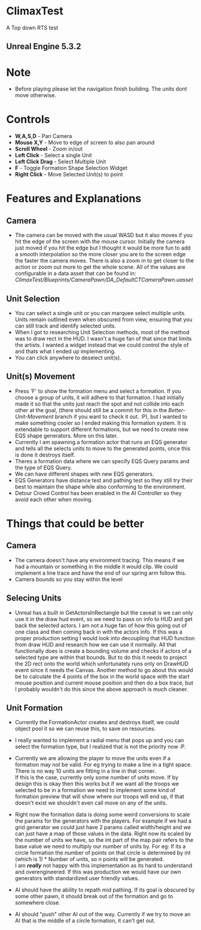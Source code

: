 # ClimaxTest
A Top down RTS test

## Unreal Engine 5.3.2

# Note
- Before playing please let the navigation finish building. The units dont move otherwise.

# Controls

- **W,A,S,D** - Pan Camera
- **Mouse X,Y** - Move to edge of screen to also pan around
- **Scroll Wheel** - Zoom in/out
- **Left Click** - Select a single Unit
- **Left Click Drag** - Select Multiple Unit
- **F** - Toggle Formation Shape Selection Widget
- **Right Click** - Move Selected Unit(s) to point


# Features and Explanations
## Camera
- The camera can be moved with the usual WASD but it also moves if you hit the edge of the screen with the mouse cursor. Initially the camera just moved if you hit the edge but I thought it would be more fun to add a smooth interpolation so the more closer you are to the screen edge the faster the camera moves. There is also a zoom in to get closer to the action or zoom out more to get the whole scene. All of the values are configurable in a data asset that can be found in: \
*ClimaxTest/Blueprints/CameraPawn/DA_DefaultCTCameraPawn.uasset*

## Unit Selection
- You can select a single unit or you can marquee select multiple units. Units remain outlined even when obscured from view, ensuring that you can still track and identify selected units.
- When I got to researching Unit Selection methods, most of the method was to draw rect in the HUD. I wasn't a huge fan of that since that limits the artists. I wanted a widget instead that we could control the style of and thats what I ended up implementing.
- You can click anywhere to deselect unit(s).

## Unit(s) Movement
- Press 'F' to show the formation menu and select a formation. If you choose a group of units, it will adhere to that formation. I had initially made it so that the units just reach the spot and not collide into each other at the goal, (there should still be a commit for this in the *Better-Unit-Movement* branch if you want to check it out. :P), but I wanted to make something cooler so I ended making this formation system. It is extendable to support different formations, but we need to create new EQS shape generators. More on this later.
- Currently I am spawning a formation actor that runs an EQS generator and tells all the selects units to move to the generated points, once this is done it destroys itself.
- Theres a formation data where we can specify EQS Query params and the type of EQS Query.
- We can have different shapes with new EQS generators. 
- EQS Generators have distance test and pathing test so they still try their best to maintain the shape while also conforming to the environment.
- Detour Crowd Control has been enabled in the AI Controller so they avoid each other when moving.

# Things that could be better
## Camera
- The camera doesn't have any environment tracing. This means if we had a mountain or something in the middle it would clip. We could implement a line trace and have the end of our spring arm follow this.
- Camera bounds so you stay within the level

## Selecing Units
- Unreal has a built in GetActorsInRectangle but the caveat is we can only use it in the draw hud event, so we need to pass on info to HUD and get back the selected actors. I am not a huge fan of how this going out of one class and then coming back in with the actors info. If this was a proper production setting I would look into decoupling that HUD function from draw HUD and research how we can use it normally. All that functionally does is create a bounding volume and checks if actors of a selected type are within that bounds. But to do this it needs to project the 2D rect onto the world which unfortunately runs only on DrawHUD event since it needs the Canvas. Another method to go about this would be to calculate the 4 points of the box in the world space with the start mouse position and current mouse position and then do a box trace, but I probably wouldn't do this since the above approach is much cleaner.

## Unit Formation
- Currently the FormationActor creates and destroys itself, we could object pool it so we can reuse this, to save on resources.
- I really wanted to implement a radial menu that pops up and you can select the formation type, but I realized that is not the priority now :P.
- Currently we are allowing the player to move the units even if a formation may not be valid. For eg trying to make a line in a tight space. There is no way 10 units are fitting in a line in that corner. \
If this is the case, currently only some number of units move. If by design this is okay then this works but if we want all the troops we selected to be in a formation we need to implement some kind of formation preview that will show where our troops will end up, if that doesn't exist we shouldn't even call move on any of the units.

- Right now the formation data is doing some weird conversions to scale the params for the generators with the players. For example if we had a grid generator we could just have 2 params called width/height and we can just have a map of those values in the data. Right now its scaled by the number of units we have, so the int part of the map pair refers to the base value we need to multiply our number of units by. 
For eg: If its a circle formation the number of points on that circle is determined by int (which is 1) * Number of units, so n points will be generated. \
I am ***really*** not happy with this implementation as its hard to understand and overengineered. If this was production we would have our own generators with standardized user friendly values.

- AI should have the ability to repath mid pathing. If its goal is obscured by some other pawn, it should break out of the formation and go to somewhere close.
- AI should "push" other AI out of the way. Currently if we try to move an AI that is the middle of a circle formation, it can't get out.

